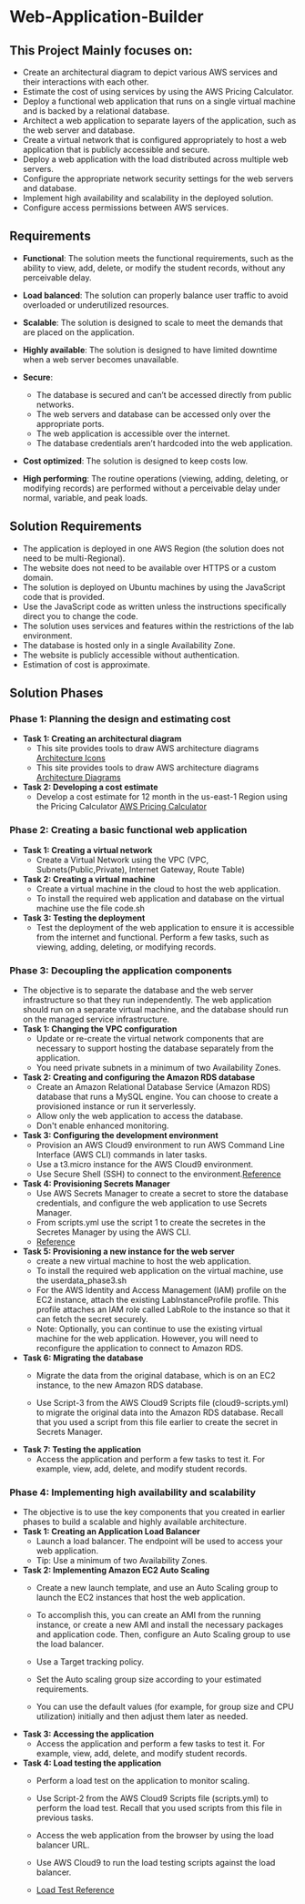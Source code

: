 # Web-Application-Builder
## This Project Mainly focuses on:
- Create an architectural diagram to depict various AWS services and their interactions with each other.
- Estimate the cost of using services by using the AWS Pricing Calculator.
- Deploy a functional web application that runs on a single virtual machine and is backed by a relational database.
- Architect a web application to separate layers of the application, such as the web server and database.
- Create a virtual network that is configured appropriately to host a web application that is publicly accessible and secure.
- Deploy a web application with the load distributed across multiple web servers.
- Configure the appropriate network security settings for the web servers and database.
- Implement high availability and scalability in the deployed solution. 
- Configure access permissions between AWS services.
## Requirements
- **Functional**: The solution meets the functional requirements, such as the ability to view, add, delete, or modify the student records, without any perceivable delay.
- **Load balanced**: The solution can properly balance user traffic to avoid overloaded or underutilized resources.

- **Scalable**: The solution is designed to scale to meet the demands that are placed on the application.

- **Highly available**: The solution is designed to have limited downtime when a web server becomes unavailable.

- **Secure**:
    - The database is secured and can’t be accessed directly from public networks.
    - The web servers and database can be accessed only over the appropriate ports.
    - The web application is accessible over the internet.
    - The database credentials aren’t hardcoded into the web application.
- **Cost optimized**: The solution is designed to keep costs low.

- **High performing**: The routine operations (viewing, adding, deleting, or modifying records) are performed without a perceivable delay under normal, variable, and peak loads.
## Solution Requirements
- The application is deployed in one AWS Region (the solution does not need to be multi-Regional).
- The website does not need to be available over HTTPS or a custom domain.
- The solution is deployed on Ubuntu machines by using the JavaScript code that is provided.
- Use the JavaScript code as written unless the instructions specifically direct you to change the code.
- The solution uses services and features within the restrictions of the lab environment.
- The database is hosted only in a single Availability Zone.
- The website is publicly accessible without authentication.
- Estimation of cost is approximate.
## Solution Phases
### Phase 1: Planning the design and estimating cost
- **Task 1: Creating an architectural diagram**
  - This site provides tools to draw AWS architecture diagrams [Architecture Icons](https://aws.amazon.com/architecture/icons/)
  - This site provides tools to draw AWS architecture diagrams [Architecture Diagrams](https://aws.amazon.com/architecture/reference-architecture-diagrams/?solutions-all.sort-by=item.additionalFields.sortDate&solutions-all.sort-order=desc&whitepapers-main.sort-by=item.additionalFields.sortDate&whitepapers-main.sort-order=desc&awsf.whitepapers-tech-category=tech-category%23analytics&awsf.whitepapers-industries=*all)
- **Task 2: Developing a cost estimate**
  -  Develop a cost estimate for 12 month in the us-east-1 Region using the Pricing Calculator [AWS Pricing Calculator](https://calculator.aws/#/)
### Phase 2: Creating a basic functional web application
- **Task 1: Creating a virtual network**
  - Create a Virtual Network using the VPC (VPC, Subnets(Public,Private), Internet Gateway, Route Table)
- **Task 2: Creating a virtual machine**
  - Create a virtual machine in the cloud to host the web application.
  - To install the required web application and database on the virtual machine use the file code.sh
- **Task 3: Testing the deployment**
    - Test the deployment of the web application to ensure it is accessible from the internet and functional. Perform a few tasks, such as viewing, adding, deleting, or modifying records.
### Phase 3: Decoupling the application components
- The objective is to separate the database and the web server infrastructure so that they run independently. The web application should run on a separate virtual machine, and the database should run on the managed service infrastructure.
- **Task 1: Changing the VPC configuration**
    - Update or re-create the virtual network components that are necessary to support hosting the database separately from the application.
    - You need private subnets in a minimum of two Availability Zones.
- **Task 2: Creating and configuring the Amazon RDS database**
    - Create an Amazon Relational Database Service (Amazon RDS) database that runs a MySQL engine. You can choose to create a provisioned instance or run it serverlessly.
    - Allow only the web application to access the database.
    - Don't enable enhanced monitoring.
- **Task 3: Configuring the development environment**
    - Provision an AWS Cloud9 environment to run AWS Command Line Interface (AWS CLI) commands in later tasks.
    - Use a t3.micro instance for the AWS Cloud9 environment.
    - Use Secure Shell (SSH) to connect to the environment.[Reference](https://docs.aws.amazon.com/cloud9/latest/user-guide/create-environment-main.html)
- **Task 4: Provisioning Secrets Manager**
    - Use AWS Secrets Manager to create a secret to store the database credentials, and configure the web application to use Secrets Manager.
    - From scripts.yml use the script 1 to create the secretes in the Secretes Manager by using the AWS CLI.
    - [Reference](https://docs.aws.amazon.com/cli/latest/reference/secretsmanager/create-secret.html)
- **Task 5: Provisioning a new instance for the web server**
    - create a new virtual machine to host the web application.
    - To install the required web application on the virtual machine, use the userdata_phase3.sh
    - For the AWS Identity and Access Management (IAM) profile on the EC2 instance, attach the existing LabInstanceProfile profile. This profile attaches an IAM role called LabRole to          the instance so that it can fetch the secret securely.
    - Note: Optionally, you can continue to use the existing virtual machine for the web application. However, you will need to reconfigure the application to connect to Amazon RDS.
- **Task 6: Migrating the database**
    - Migrate the data from the original database, which is on an EC2 instance, to the new Amazon RDS database.

    - Use Script-3 from the AWS Cloud9 Scripts file (cloud9-scripts.yml) to migrate the original data into the Amazon RDS database. Recall that you used a script from this file earlier 
      to create the secret in Secrets Manager.
- **Task 7: Testing the application**
  - Access the application and perform a few tasks to test it. For example, view, add, delete, and modify student records.
### Phase 4: Implementing high availability and scalability
- The objective is to use the key components that you created in earlier phases to build a scalable and highly available architecture.
- **Task 1: Creating an Application Load Balancer**
    - Launch a load balancer. The endpoint will be used to access your web application.
    - Tip: Use a minimum of two Availability Zones.
- **Task 2: Implementing Amazon EC2 Auto Scaling**
    - Create a new launch template, and use an Auto Scaling group to launch the EC2 instances that host the web application.

    - To accomplish this, you can create an AMI from the running instance, or create a new AMI and install the necessary packages and application code. Then, configure an Auto Scaling 
      group to use the load balancer.
    - Use a Target tracking policy.
    - Set the Auto scaling group size according to your estimated requirements.
    - You can use the default values (for example, for group size and CPU utilization) initially and then adjust them later as needed.
- **Task 3: Accessing the application**
    - Access the application and perform a few tasks to test it. For example, view, add, delete, and modify student records.
- **Task 4: Load testing the application**
    - Perform a load test on the application to monitor scaling. 

    - Use Script-2 from the AWS Cloud9 Scripts file (scripts.yml) to perform the load test. Recall that you used scripts from this file in previous tasks.
    - Access the web application from the browser by using the load balancer URL.
    - Use AWS Cloud9 to run the load testing scripts against the load balancer.
    - [Load Test Reference](https://github.com/alexfernandez/loadtest)

                              
